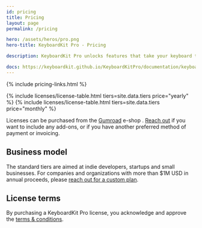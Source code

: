 ```yaml
---
id: pricing
title: Pricing
layout: page
permalink: /pricing

hero: /assets/heros/pro.png
hero-title: KeyboardKit Pro - Pricing

description: KeyboardKit Pro unlocks features that take your keyboard to the next level. 

docs: https://keyboardkit.github.io/KeyboardKitPro/documentation/keyboardkitpro/
---
```


{% include pricing-links.html %}

{% include licenses/license-table.html tiers=site.data.tiers price="yearly" %}
{% include licenses/license-table.html tiers=site.data.tiers price="monthly" %}

Licenses can be purchased from the [Gumroad]({{site.gumroad_url}}) e-shop <!--[Lemon Squeezy]({{site.lemon_url}})-->. [Reach out](mailto:{{site.email}}?subject=KeyboardKit%20Pro%20License) if you want to include any add-ons, or if you have another preferred method of payment or invoicing.



## Business model

The standard tiers are aimed at indie developers, startups and small businesses. For companies and organizations with more than $1M USD in annual proceeds, please [reach out for a custom plan](mailto:{{site.email}}?subject=KeyboardKit%20Pro%20License).


## License terms

By purchasing a KeyboardKit Pro license, you acknowledge and approve the [ terms & conditions](/pro/terms-and-conditions).